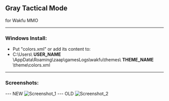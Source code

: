 ## Gray Tactical Mode

for Wakfu MMO
___
### Windows Install:
- Put "colors.xml" or add its content to:
- C:\Users\ **USER_NAME** \AppData\Roaming\zaap\gamesLogs\wakfu\themes\ **THEME_NAME** \theme\colors.xml
___
### Screenshots:
--- NEW
![Screenshot_1](https://github.com/ForbiddenMagic/wakfu_theme_colors-Gray_Tactical_Mode/assets/29806538/3aba06cf-3c05-4c74-a682-ccd4c6fbe2e5)
--- OLD
![Screenshot_2](https://github.com/ForbiddenMagic/wakfu_theme_colors-Gray_Tactical_Mode/assets/29806538/092bf454-722a-4732-adba-e1bd57628e7e)
